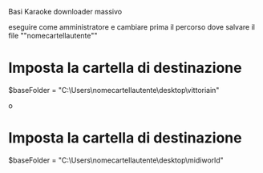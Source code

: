 Basi Karaoke downloader massivo


eseguire come amministratore e cambiare prima il percorso dove salvare il file ""nomecartellautente""

# Imposta la cartella di destinazione
$baseFolder = "C:\Users\nomecartellautente\desktop\vittoriain"

o


# Imposta la cartella di destinazione
$baseFolder = "C:\Users\nomecartellautente\desktop\midiworld"
